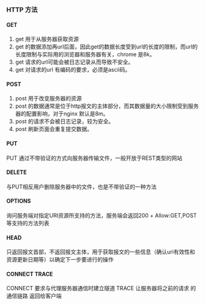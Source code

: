 ### HTTP 方法

#### GET

1. get 用于从服务器获取资源
2. get 的数据添加再url后面，因此get的数据长度受到url的长度的限制，而url的长度限制与实际用的浏览器和服务器有关，chrome 是8k。
3. get 请求的url可能会被日志记录从而导致不安全。
4. get 对请求的url 有编码的要求，必须是ascii码。

#### POST
1. post 用于改变服务器的资源
2. post 的数据通常是位于http报文的主体部分，而其数据量的大小限制受到服务器的配置影响，对于nginx 默认是8m。
3. post 的请求不会被日志记录，较为安全。
4. post 刷新页面会重复提交数据。

#### PUT
PUT 通过不带验证的方式向服务器传输文件，一般开放于REST类型的网站

#### DELETE
与PUT相反用户删除服务器中的文件，也是不带验证的一种方法

#### OPTIONS 
询问服务端对指定URI资源所支持的方法，服务端会返回200 + Allow:GET,POST 等支持的方法列表

#### HEAD
只返回报文首部，不返回报文主体，用于获取报文的一些信息（确认uri有效性和资源更新日期等）以确定下一步要进行的操作

#### CONNECT TRACE
CONNECT 要求与代理服务器通信时建立隧道
TRACE 让服务器将之前的请求 的通信链路 返回给客户端